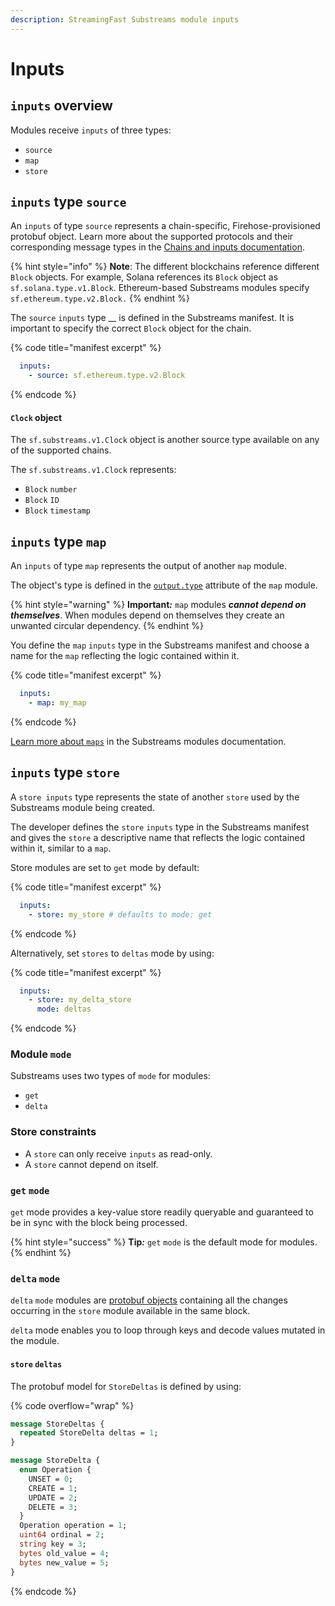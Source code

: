 ```yaml
---
description: StreamingFast Substreams module inputs
---
```


# Inputs

## `inputs` overview

Modules receive `inputs` of three types:&#x20;

* `source`
* `map`
* `store`

## `inputs` type `source`

An `inputs` of type `source` represents a chain-specific, Firehose-provisioned protobuf object. Learn more about the supported protocols and their corresponding message types in the [Chains and inputs documentation](../../reference-and-specs/chains-and-endpoints.md).

{% hint style="info" %}
**Note**: The different blockchains reference different `Block` objects. For example, Solana references its `Block` object as `sf.solana.type.v1.Block`. Ethereum-based Substreams modules specify `sf.ethereum.type.v2.Block.`
{% endhint %}

The `source` `inputs` type __ is defined in the Substreams manifest. It is important to specify the correct `Block` object for the chain.

{% code title="manifest excerpt" %}
```yaml
  inputs:
    - source: sf.ethereum.type.v2.Block
```
{% endcode %}

#### `Clock` object

The `sf.substreams.v1.Clock` object is another source type available on any of the supported chains.

The `sf.substreams.v1.Clock` represents:

* `Block` `number`
* `Block` `ID`
* `Block` `timestamp`

## `inputs` type `map`

An `inputs` of type `map` represents the output of another `map` module.&#x20;

The object's type is defined in the [`output.type`](../../reference-and-specs/manifests.md#modules-.output) attribute of the `map` module.&#x20;

{% hint style="warning" %}
**Important**_**:**_ `map` modules _**cannot depend on themselves**_. When modules depend on themselves they create an unwanted circular dependency.
{% endhint %}

You define the `map` `inputs` type in the Substreams manifest and choose a name for the `map` reflecting the logic contained within it.

{% code title="manifest excerpt" %}
```yaml
  inputs:
    - map: my_map
```
{% endcode %}

[Learn more about `maps`](../../concepts-and-fundamentals/modules.md#the-map-module-type) in the Substreams modules documentation.

## `inputs` type `store`

A `store inputs` type represents the state of another `store` used by the Substreams module being created.

The developer defines the `store` `inputs` type in the Substreams manifest and gives the `store` a descriptive name that reflects the logic contained within it, similar to a `map`.

Store modules are set to `get` mode by default:

{% code title="manifest excerpt" %}
```yaml
  inputs:
    - store: my_store # defaults to mode: get
```
{% endcode %}

Alternatively, set `stores` to `deltas` mode by using:

{% code title="manifest excerpt" %}
```yaml
  inputs:
    - store: my_delta_store
      mode: deltas
```
{% endcode %}

### Module `mode`

Substreams uses two types of `mode` for modules:

* `get`
* `delta`

### Store constraints

* A `store` can only receive `inputs` as read-only.
* A `store` cannot depend on itself.

### `get` `mode`

`get` mode provides a key-value store readily queryable and guaranteed to be in sync with the block being processed.&#x20;

{% hint style="success" %}
**Tip**_**:**_ `get` `mode` is the default mode for modules.
{% endhint %}

### `delta` `mode`

`delta` `mode` modules are [protobuf objects](../../../pb/sf/substreams/v1/substreams.proto#L124) containing all the changes occurring in the `store` module available in the same block.&#x20;

`delta` mode enables you to loop through keys and decode values mutated in the module.

#### `store` `deltas`

The protobuf model for `StoreDeltas` is defined by using:

{% code overflow="wrap" %}
```protobuf
message StoreDeltas {
  repeated StoreDelta deltas = 1;
}

message StoreDelta {
  enum Operation {
    UNSET = 0;
    CREATE = 1;
    UPDATE = 2;
    DELETE = 3;
  }
  Operation operation = 1;
  uint64 ordinal = 2;
  string key = 3;
  bytes old_value = 4;
  bytes new_value = 5;
}
```
{% endcode %}
